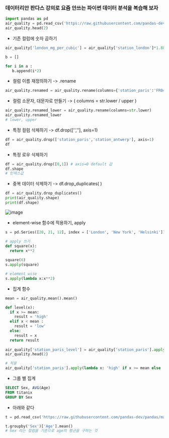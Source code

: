 ### 데이터리안 판다스 강의로 요즘 안쓰는 파이썬 데이터 분석을 복습해 보자 
```python
import pandas as pd 
air_quality = pd.read_csv('https://raw.githubusercontent.com/pandas-dev/pandas/main/doc/data/air_quality_no2.csv')
air_quality.head(2)
```
- 기존 컬럼에 숫자 곱하기 
```python
air_quality['london_mg_per_cubic'] = air_quality['station_london']*1.882

b = []

for i in a : 
   b.append(i*2)
```
- 컬럼 이름 재정의하기 -> .rename
```python
air_quality.renamed = air_quality.rename(columns={'station_paris':'FR04014'}) 
```

- 컬럼 소문자, 대문자로 만들기 -> ( columns = str.lower / upper ) 
```python
air_quality.renamed_lower = air_quality.rename(columns=str.lower)
air_quality.renamed_lower
# lower, upper
```
- 특정 컬럼 삭제하기 -> df.drop(['',''], axis=1)
```python
df = air_quality.drop(['station_paris','station_antwerp'], axis=1)
df
```
- 특정 로우 삭제하기 
```python
df = air_quality.drop([0,1]) # axis=0 default 값
df.shape
# 인덱스값
```
- 중복 데이터 삭제하기 -> df.drop_duplicates( ) 
```python
df = air_quality.drop_duplicates()
print(air_quality.shape)
print(df.shape)
```
![image](https://user-images.githubusercontent.com/89775352/185288455-4752e729-1177-4c4e-a879-7a97d5fe787f.png)

- element-wise 함수에 적용하기, apply 
```python
s = pd.Series([20, 21, 12], index = ['London', 'New York', 'Helsinki'])

# apply 쓰기
def square(x):
  return x**2
  
square(6)  
s.apply(square)

# element wise
s.apply(lambda x:x**2)

```
- 집계 함수 
```python
mean = air_quality.mean().mean()

def level(x):
  if x >= mean:
    result = 'high'
  elif x < mean : 
    result = 'low'
  else:
    result = x
  return result   
  
air_quality['station_paris_level'] = air_quality['station_paris'].apply(level)
air_quality.head(2)  

# 적용 
air_quality['station_paris'].apply(lambda x: 'high' if x >= mean else 'low' )

```
- 그룹 별 집계

```sql
SELECT Sex, AVG(Age)
FROM titanix
GROUP BY Sex
```
- 아래와 같다
```python
t = pd.read_csv('https://raw.githubusercontent.com/pandas-dev/pandas/master/doc/data/titanic.csv')

t.groupby('Sex')['Age'].mean()
# Sex 라는 컬럼을 기준으로 age의 평균을 구하는 것 
```

